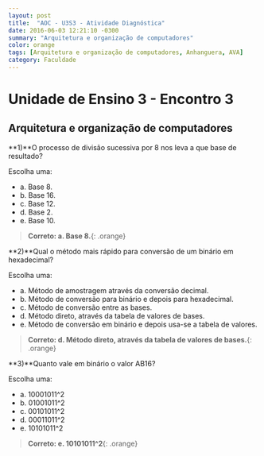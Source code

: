 ```yaml
---
layout: post
title:  "AOC - U3S3 - Atividade Diagnóstica"
date: 2016-06-03 12:21:10 -0300
summary: "Arquitetura e organização de computadores"
color: orange
tags: [Arquitetura e organização de computadores, Anhanguera, AVA]
category: Faculdade
---
```


# Unidade de Ensino 3 - Encontro 3

## Arquitetura e organização de computadores

**1)**O processo de divisão sucessiva por 8 nos leva a que base de resultado?

Escolha uma:

- a. Base 8.
- b. Base 16.
- c. Base 12.
- d. Base 2.
- e. Base 10.

> **Correto: a. Base 8.**{: .orange}

<script async src="//pagead2.googlesyndication.com/pagead/js/adsbygoogle.js"></script>
<!-- Anuncio Index Page -->
<ins class="adsbygoogle"
     style="display:block"
     data-ad-client="ca-pub-7123972893709158"
     data-ad-slot="2188606626"
     data-ad-format="auto"></ins>
<script>
(adsbygoogle = window.adsbygoogle || []).push({});
</script>

**2)**Qual o método mais rápido para conversão de um binário em hexadecimal?

Escolha uma:

- a. Método de amostragem através da conversão decimal.
- b. Método de conversão para binário e depois para hexadecimal.
- c. Método de conversão entre as bases.
- d. Método direto, através da tabela de valores de bases.
- e. Método de conversão em binário e depois usa-se a tabela de valores.

> **Correto: d. Método direto, através da tabela de valores de bases.**{: .orange}

**3)**Quanto vale em binário o valor AB16?

Escolha uma:

- a. 10001011^2
- b. 01001011^2
- c. 00101011^2
- d. 00011011^2
- e. 10101011^2

> **Correto: e. 10101011^2**{: .orange}